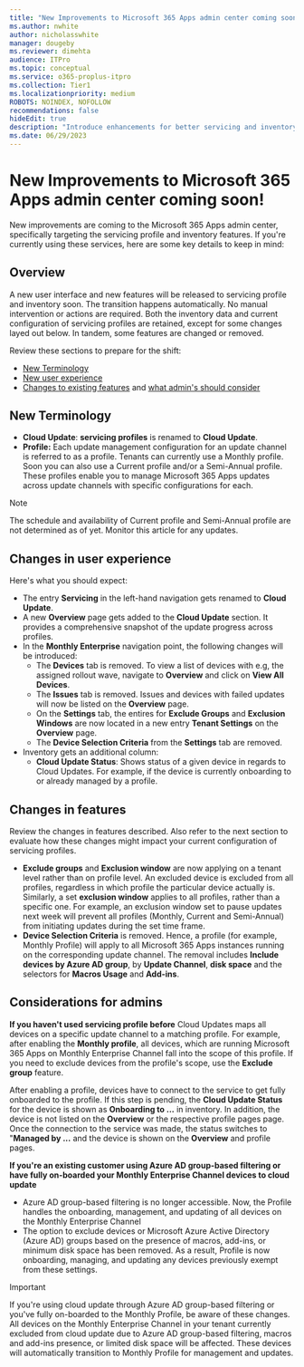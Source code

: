 ```yaml
---
title: "New Improvements to Microsoft 365 Apps admin center coming soon"
ms.author: nwhite
author: nicholasswhite
manager: dougeby
ms.reviewer: dimehta
audience: ITPro
ms.topic: conceptual
ms.service: o365-proplus-itpro
ms.collection: Tier1
ms.localizationpriority: medium
ROBOTS: NOINDEX, NOFOLLOW
recommendations: false
hideEdit: true
description: "Introduce enhancements for better servicing and inventory management, streamlining updates and user experience"
ms.date: 06/29/2023
---
```


# New Improvements to Microsoft 365 Apps admin center coming soon!

New improvements are coming to the Microsoft 365 Apps admin center, specifically targeting the servicing profile and inventory features. If you're currently using these services, here are some key details to keep in mind:

## Overview
A new user interface and new features will be released to servicing profile and inventory soon. The transition happens automatically. No manual intervention or actions are required. Both the inventory data and current configuration of servicing profiles are retained, except for some changes layed out below. In tandem, some features are changed or removed.

Review these sections to prepare for the shift:

- [New Terminology](#new-terminology)
- [New user experience](#changes-in-user-experience)
- [Changes to existing features](#changes-in-features) and [what admin's should consider](#considerations-for-admins)

## New Terminology

- **Cloud Update**: **servicing profiles** is renamed to **Cloud Update**.
- **Profile:** Each update management configuration for an update channel is referred to as a profile. Tenants can currently use a Monthly profile. Soon you can also use a Current profile and/or a Semi-Annual profile. These profiles enable you to manage Microsoft 365 Apps updates across update channels with specific configurations for each.

> [!NOTE]
> The schedule and availability of Current profile and Semi-Annual profile are not determined as of yet. Monitor this article for any updates.

## Changes in user experience

Here's what you should expect:

- The entry **Servicing** in the left-hand navigation gets renamed to **Cloud Update**.
- A new **Overview** page gets added to the **Cloud Update** section. It provides a comprehensive snapshot of the update progress across profiles.
- In the **Monthly Enterprise** navigation point, the following changes will be introduced:
  - The **Devices** tab is removed. To view a list of devices with e.g, the assigned rollout wave, navigate to **Overview** and click on **View All Devices**. 
  - The **Issues** tab is removed. Issues and devices with failed updates will now be listed on the **Overview** page.
  - On the **Settings** tab, the entires for **Exclude Groups** and **Exclusion Windows** are now located in a new entry **Tenant Settings** on the **Overview** page.
  - The **Device Selection Criteria** from the **Settings** tab are removed.
- Inventory gets an additional column:
  - **Cloud Update Status**: Shows status of a given device in regards to Cloud Updates. For example, if the device is currently onboarding to or already managed by a profile. 

## Changes in features

Review the changes in features described. Also refer to the next section to evaluate how these changes might impact your current configuration of servicing profiles.

- **Exclude groups** and **Exclusion window** are now applying on a tenant level rather than on profile level. An excluded device is excluded from all profiles, regardless in which profile the particular device actually is. Similarly, a set **exclusion window** applies to all profiles, rather than a specific one. For example, an exclusion window set to pause updates next week will prevent all profiles (Monthly, Current and Semi-Annual) from initiating updates during the set time frame.
- **Device Selection Criteria** is removed. Hence, a profile (for example, Monthly Profile) will apply to all Microsoft 365 Apps instances running on the corresponding update channel. The removal includes **Include devices by Azure AD group**, by **Update Channel**, **disk space** and the selectors for **Macros Usage** and **Add-ins**.

## Considerations for admins

**If you haven't used servicing profile before**
Cloud Updates maps all devices on a specific update channel to a matching profile. For example, after enabling the **Monthly profile**, all devices, which are running Microsoft 365 Apps on Monthly Enterprise Channel fall into the scope of this profile. If you need to exclude devices from the profile's scope, use the **Exclude group** feature.

After enabling a profile, devices have to connect to the service to get fully onboarded to the profile. If this step is pending, the **Cloud Update Status** for the device is shown as **Onboarding to ...** in inventory. In addition, the device is not listed on the **Overview** or the respective profile pages page. Once the connection to the service was made, the status switches to "**Managed by ...** and the device is shown on the **Overview** and profile pages.

**If you're an existing customer using Azure AD group-based filtering or have fully on-boarded your Monthly Enterprise Channel devices to cloud update**

-  Azure AD group-based filtering  is no longer accessible. Now, the Profile handles the onboarding, management, and updating of all devices on the Monthly Enterprise Channel
- The option to exclude devices or Microsoft Azure Active Directory (Azure AD) groups based on the presence of macros, add-ins, or minimum disk space has been removed. As a result, Profile is now onboarding, managing, and updating any devices previously exempt from these settings.

> [!IMPORTANT]
> If you're using cloud update through Azure AD group-based filtering or you've fully on-boarded to the Monthly Profile, be aware of these changes. All devices on the Monthly Enterprise Channel in your tenant currently excluded from cloud update due to Azure AD group-based filtering, macros and add-ins presence, or limited disk space will be affected. These devices will automatically transition to Monthly Profile for management and updates.
